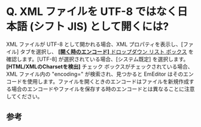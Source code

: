 # Q. XML ファイルを UTF-8 ではなく日本語 (シフト JIS) として開くには?

XML ファイルが UTF-8 として開かれる場合、XML プロパティを表示し、\[ファイル\] タブを選択し、 [**\[開く時のエンコード\]** ドロップダウン リスト ボックス](../../dlg/properties/file/index) を確認します。\[UTF-8\]
が選択されている場合、\[システム既定\] を選択します。 **\[HTML/XMLのCharsetを検出\]**
チェック ボックスがチェックされている場合、XML ファイル内の "encoding=" が検索され、見つかると EmEditor
はそのエンコードを使用します。ファイルを開くときのエンコードはファイルを新規作成する場合のエンコードやファイルを保存する時のエンコードとは異なることに注意してください。

## 参考
